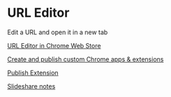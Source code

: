 
# URL Editor
Edit a URL and open it in a new tab

[URL Editor in Chrome Web Store](https://chrome.google.com/webstore/detail/url-editor/pcpboiodfmbabhpicgfndnnmlgalglij)

[Create and publish custom Chrome apps & extensions](https://support.google.com/chrome/a/answer/2714278?hl=en)

[Publish Extension](https://developer.chrome.com/webstore/publish)

[Slideshare notes](https://www.slideshare.net/rebeccapeltz/intro-chrome-extensions-94618652?qid=a66f6dbe-e62d-494f-a1c4-d987bbe0c4b3&v=&b=&from_search=1)



